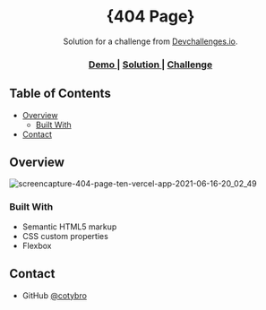 <!-- Please update value in the {}  -->

<h1 align="center">{404 Page}</h1>

<div align="center">
   Solution for a challenge from  <a href="http://devchallenges.io" target="_blank">Devchallenges.io</a>.
</div>

<div align="center">
  <h3>
    <a href="https://404-page-ten.vercel.app/">
      Demo
    </a>
    <span> | </span>
    <a href="https://github.com/cotybro/404-page">
      Solution
    </a>
    <span> | </span>
    <a href="https://devchallenges.io/challenges/wBunSb7FPrIepJZAg0sY">
      Challenge
    </a>
  </h3>
</div>

<!-- TABLE OF CONTENTS -->

## Table of Contents

- [Overview](#overview)
  - [Built With](#built-with)
- [Contact](#contact)

<!-- OVERVIEW -->

## Overview

![screencapture-404-page-ten-vercel-app-2021-06-16-20_02_49](https://user-images.githubusercontent.com/36529826/122315900-8be57900-cee0-11eb-8e00-7060a9f898f3.png)

### Built With

<!-- This section should list any major frameworks that you built your project using. Here are a few examples.-->

- Semantic HTML5 markup
- CSS custom properties
- Flexbox

## Contact

- GitHub [@cotybro](https://github.com/cotybro)
